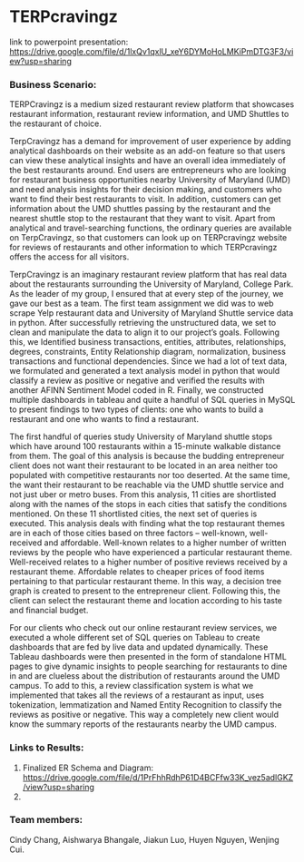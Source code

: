 # TERPcravingz

link to powerpoint presentation: https://drive.google.com/file/d/1lxQv1qxlU_xeY6DYMoHoLMKiPmDTG3F3/view?usp=sharing

### Business Scenario:
TERPCravingz is a medium sized restaurant review platform that showcases restaurant information, restaurant review information, and UMD Shuttles to the restaurant of choice.
 
TerpCravingz has a demand for improvement of user experience by adding analytical dashboards on their website as an add-on feature so that users can view these analytical insights and have an overall idea immediately of the best restaurants around. End users are entrepreneurs who are looking for restaurant business opportunities nearby University of Maryland (UMD) and need analysis insights for their decision making, and customers who want to find their best restaurants to visit. In addition, customers can get information about the UMD shuttles passing by the restaurant and the nearest shuttle stop to the restaurant that they want to visit. Apart from analytical and travel-searching functions, the ordinary queries are available on TerpCravingz, so that customers can look up on TERPcravingz website for reviews of restaurants and other information to which TERPcravingz offers the access for all visitors.

TerpCravingz is an imaginary restaurant review platform that has real data about the restaurants surrounding the University of Maryland, College Park. As the leader of my group, I ensured that at every step of the journey, we gave our best as a team. The first team assignment we did was to web scrape Yelp restaurant data and University of Maryland Shuttle service data in python.
After successfully retrieving the unstructured data, we set to clean and manipulate the data to align it to our project’s goals. Following this, we Identified business transactions, entities, attributes, relationships, degrees, constraints, Entity Relationship diagram, normalization, business transactions and functional dependencies. Since we had a lot of text data, we
formulated and generated a text analysis model in python that would classify a review as positive or negative and verified the results with another AFINN Sentiment Model coded in R. Finally, we constructed multiple dashboards in tableau and quite a handful of SQL queries in MySQL to present findings to two types of clients: one who wants to build a restaurant and one
who wants to find a restaurant. 

The first handful of queries study University of Maryland shuttle stops which have around 100 restaurants within a 15-minute walkable distance from them. The goal of this analysis is because the budding entrepreneur client does not want their restaurant to be located in an area neither too populated with competitive restaurants nor too deserted. At the same time, the want their restaurant to be reachable via the UMD shuttle service and not just uber or metro buses. From this analysis, 11 cities are shortlisted along with the names of the stops in each cities that satisfy the conditions mentioned. On these 11 shortlisted cities, the next set of queries is executed. This analysis deals with finding what the top restaurant themes are in each of those cities based on three factors – well-known, well-received and affordable. Well-known relates to a higher number of written reviews by the people who have experienced a particular restaurant theme. Well-received relates to a higher number of positive reviews received by a restaurant theme. Affordable relates to cheaper prices of food items pertaining to that particular restaurant theme. In this way, a decision tree graph is created to present to the entrepreneur client. Following this, the client can select the restaurant theme and location according to his taste and financial budget.

For our clients who check out our online restaurant review services, we executed a whole different set of SQL queries on Tableau to create dashboards that are fed by live data and updated dynamically. These Tableau dashboards were then presented in the form of standalone HTML pages to give dynamic insights to people searching for restaurants to dine in and are clueless about the distribution of restaurants around the UMD campus. To add to this, a review classification system is what we implemented that takes all the reviews of a restaurant as input, uses tokenization, lemmatization and Named Entity Recognition to classify the reviews as positive or negative. This way a completely new client would know the summary reports of the restaurants nearby the UMD campus.



### Links to Results:
1. Finalized ER Schema and Diagram: https://drive.google.com/file/d/1PrFhhRdhP61D4BCFfw33K_vez5adlGKZ/view?usp=sharing
2. 


### Team members: 
Cindy Chang, Aishwarya Bhangale, Jiakun Luo, Huyen Nguyen, Wenjing Cui.

